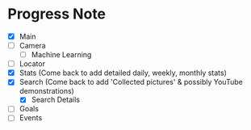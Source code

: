 # Progress Note

- [X] Main
- [ ] Camera
     - [ ] Machine Learning
- [ ] Locator
- [X] Stats (Come back to add detailed daily, weekly, monthly stats)
- [X] Search (Come back to add 'Collected pictures' & possibly YouTube demonstrations)
     - [X] Search Details
- [ ] Goals
- [ ] Events
